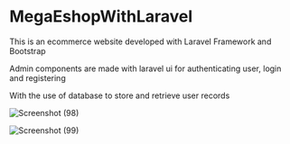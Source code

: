 # MegaEshopWithLaravel

This is an ecommerce website developed with Laravel Framework and Bootstrap

Admin components are made with laravel ui for authenticating user, login and registering

With the use of database to store and retrieve user records

![Screenshot (98)](https://user-images.githubusercontent.com/55147824/185789873-c4b4cb45-610c-4c5d-a6aa-796f75619a30.png)



![Screenshot (99)](https://user-images.githubusercontent.com/55147824/185789879-041d4632-cd33-46bb-a793-b8a46bb5d78f.png)
